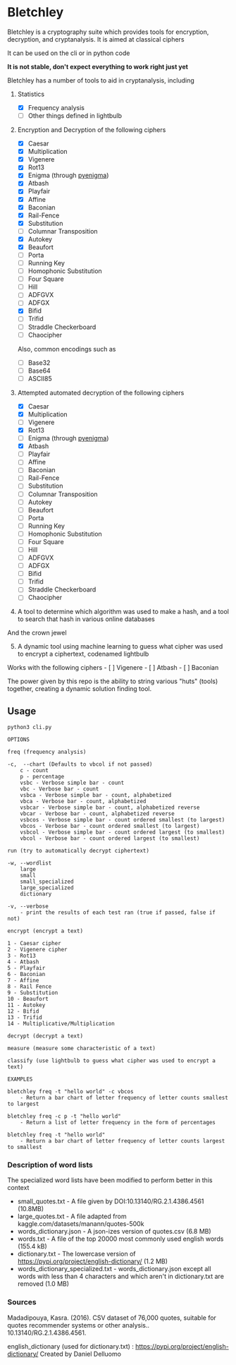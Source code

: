 # Bletchley

Bletchley is a cryptography suite which provides tools for encryption, decryption, and cryptanalysis. It is aimed at classical ciphers

It can be used on the cli or in python code

**It is not stable, don't expect everything to work right just yet**

Bletchley has a number of tools to aid in cryptanalysis, including

1. Statistics
    - [x] Frequency analysis
    - [ ] Other things defined in lightbulb
    
2. Encryption and Decryption of the following ciphers
    - [x] Caesar
    - [x] Multiplication
    - [x] Vigenere
    - [x] Rot13
    - [x] Enigma (through [pyenigma](https://pypi.org/project/pyenigma/))
    - [x] Atbash
    - [x] Playfair
    - [x] Affine
    - [x] Baconian
    - [x] Rail-Fence
    - [x] Substitution
    - [ ] Columnar Transposition
    - [x] Autokey
    - [x] Beaufort
    - [ ] Porta
    - [ ] Running Key
    - [ ] Homophonic Substitution
    - [ ] Four Square
    - [ ] Hill
    - [ ] ADFGVX
    - [ ] ADFGX
    - [x] Bifid
    - [ ] Trifid
    - [ ] Straddle Checkerboard 
    - [ ] Chaocipher

    Also, common encodings such as 
    - [ ] Base32
    - [ ] Base64
    - [ ] ASCII85

3. Attempted automated decryption of the following ciphers

    - [x] Caesar
    - [x] Multiplication
    - [ ] Vigenere
    - [x] Rot13
    - [ ] Enigma (through [pyenigma](https://pypi.org/project/pyenigma/))
    - [x] Atbash
    - [ ] Playfair
    - [ ] Affine
    - [ ] Baconian
    - [ ] Rail-Fence
    - [ ] Substitution
    - [ ] Columnar Transposition
    - [ ] Autokey
    - [ ] Beaufort
    - [ ] Porta
    - [ ] Running Key
    - [ ] Homophonic Substitution
    - [ ] Four Square
    - [ ] Hill
    - [ ] ADFGVX
    - [ ] ADFGX
    - [ ] Bifid
    - [ ] Trifid
    - [ ] Straddle Checkerboard 
    - [ ] Chaocipher

4. A tool to determine which algorithm was used to make a hash, and a tool to search that hash in various online databases

And the crown jewel 

5. A dynamic tool using machine learning to guess what cipher was used to encrypt a ciphertext, codenamed lightbulb 

Works with the following ciphers
    - [ ] Vigenere
    - [ ] Atbash
    - [ ] Baconian


The power given by this repo is the ability to string various "huts" (tools) together, creating a dynamic solution finding tool. 

## Usage

```
python3 cli.py

OPTIONS

freq (frequency analysis)

-c,  --chart (Defaults to vbcol if not passed)
    c - count
    p - percentage
    vsbc - Verbose simple bar - count
    vbc - Verbose bar - count
    vsbca - Verbose simple bar - count, alphabetized
    vbca - Verbose bar - count, alphabetized
    vsbcar - Verbose simple bar - count, alphabetized reverse
    vbcar - Verbose bar - count, alphabetized reverse
    vsbcos - Verbose simple bar - count ordered smallest (to largest)
    vbcos - Verbose bar - count ordered smallest (to largest)
    vsbcol - Verbose simple bar - count ordered largest (to smallest)
    vbcol - Verbose bar - count ordered largest (to smallest)

run (try to automatically decrypt ciphertext)

-w, --wordlist
    large
    small
    small_specialized
    large_specialized
    dictionary

-v, --verbose
    - print the results of each test ran (true if passed, false if not)

encrypt (encrypt a text)

1 - Caesar cipher
2 - Vigenere cipher
3 - Rot13
4 - Atbash
5 - Playfair
6 - Baconian
7 - Affine
8 - Rail Fence
9 - Substitution
10 - Beaufort
11 - Autokey
12 - Bifid
13 - Trifid
14 - Multiplicative/Multiplication

decrypt (decrypt a text)

measure (measure some characteristic of a text)

classify (use lightbulb to guess what cipher was used to encrypt a text)

EXAMPLES

bletchley freq -t "hello world" -c vbcos
    - Return a bar chart of letter frequency of letter counts smallest to largest

bletchley freq -c p -t "hello world"
    - Return a list of letter frequency in the form of percentages

bletchley freq -t "hello world"
    - Return a bar chart of letter frequency of letter counts largest to smallest
```

### Description of word lists

The specialized word lists have been modified to perform better in this context

* small_quotes.txt - A file given by DOI:10.13140/RG.2.1.4386.4561 (10.8MB)
* large_quotes.txt - A file adapted from kaggle.com/datasets/manann/quotes-500k
* words_dictionary.json - A json-izes version of quotes.csv (6.8 MB)
* words.txt - A file of the top 20000 most commonly used english words (155.4 kB)
* dictionary.txt - The lowercase version of https://pypi.org/project/english-dictionary/ (1.2 MB)
* words_dictionary_specialized.txt - words_dictionary.json except all words with less than 4 characters and which aren't in dictionary.txt are removed (1.0 MB)

### Sources

Madadipouya, Kasra. (2016). CSV dataset of 76,000 quotes, suitable for quotes recommender systems or other analysis.. 10.13140/RG.2.1.4386.4561. 

english_dictionary (used for dictionary.txt) : https://pypi.org/project/english-dictionary/ Created by Daniel Delluomo 